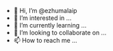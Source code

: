 - 👋 Hi, I’m @ezhumalaip
- 👀 I’m interested in ...
- 🌱 I’m currently learning ...
- 💞️ I’m looking to collaborate on ...
- 📫 How to reach me ...

<!---
ezhumalaip/ezhumalaip is a ✨ special ✨ repository because its `README.md` (this file) appears on your GitHub profile.
You can click the Preview link to take a look at your changes.
--->
